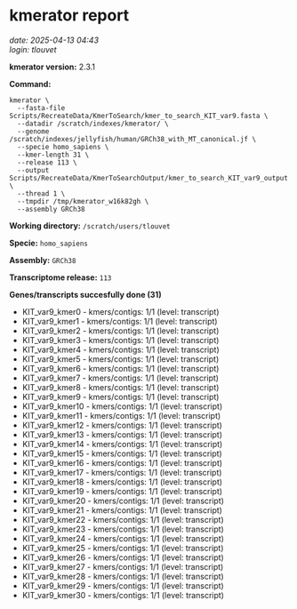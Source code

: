 # kmerator report
*date: 2025-04-13 04:43*  
*login: tlouvet*

**kmerator version:** 2.3.1

**Command:**

```
kmerator \
  --fasta-file Scripts/RecreateData/KmerToSearch/kmer_to_search_KIT_var9.fasta \
  --datadir /scratch/indexes/kmerator/ \
  --genome /scratch/indexes/jellyfish/human/GRCh38_with_MT_canonical.jf \
  --specie homo_sapiens \
  --kmer-length 31 \
  --release 113 \
  --output Scripts/RecreateData/KmerToSearchOutput/kmer_to_search_KIT_var9_output \
  --thread 1 \
  --tmpdir /tmp/kmerator_w16k82gh \
  --assembly GRCh38
```

**Working directory:** `/scratch/users/tlouvet`

**Specie:** `homo_sapiens`

**Assembly:** `GRCh38`

**Transcriptome release:** `113`

**Genes/transcripts succesfully done (31)**

- KIT_var9_kmer0 - kmers/contigs: 1/1 (level: transcript)
- KIT_var9_kmer1 - kmers/contigs: 1/1 (level: transcript)
- KIT_var9_kmer2 - kmers/contigs: 1/1 (level: transcript)
- KIT_var9_kmer3 - kmers/contigs: 1/1 (level: transcript)
- KIT_var9_kmer4 - kmers/contigs: 1/1 (level: transcript)
- KIT_var9_kmer5 - kmers/contigs: 1/1 (level: transcript)
- KIT_var9_kmer6 - kmers/contigs: 1/1 (level: transcript)
- KIT_var9_kmer7 - kmers/contigs: 1/1 (level: transcript)
- KIT_var9_kmer8 - kmers/contigs: 1/1 (level: transcript)
- KIT_var9_kmer9 - kmers/contigs: 1/1 (level: transcript)
- KIT_var9_kmer10 - kmers/contigs: 1/1 (level: transcript)
- KIT_var9_kmer11 - kmers/contigs: 1/1 (level: transcript)
- KIT_var9_kmer12 - kmers/contigs: 1/1 (level: transcript)
- KIT_var9_kmer13 - kmers/contigs: 1/1 (level: transcript)
- KIT_var9_kmer14 - kmers/contigs: 1/1 (level: transcript)
- KIT_var9_kmer15 - kmers/contigs: 1/1 (level: transcript)
- KIT_var9_kmer16 - kmers/contigs: 1/1 (level: transcript)
- KIT_var9_kmer17 - kmers/contigs: 1/1 (level: transcript)
- KIT_var9_kmer18 - kmers/contigs: 1/1 (level: transcript)
- KIT_var9_kmer19 - kmers/contigs: 1/1 (level: transcript)
- KIT_var9_kmer20 - kmers/contigs: 1/1 (level: transcript)
- KIT_var9_kmer21 - kmers/contigs: 1/1 (level: transcript)
- KIT_var9_kmer22 - kmers/contigs: 1/1 (level: transcript)
- KIT_var9_kmer23 - kmers/contigs: 1/1 (level: transcript)
- KIT_var9_kmer24 - kmers/contigs: 1/1 (level: transcript)
- KIT_var9_kmer25 - kmers/contigs: 1/1 (level: transcript)
- KIT_var9_kmer26 - kmers/contigs: 1/1 (level: transcript)
- KIT_var9_kmer27 - kmers/contigs: 1/1 (level: transcript)
- KIT_var9_kmer28 - kmers/contigs: 1/1 (level: transcript)
- KIT_var9_kmer29 - kmers/contigs: 1/1 (level: transcript)
- KIT_var9_kmer30 - kmers/contigs: 1/1 (level: transcript)
